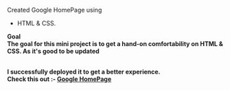 Created Google HomePage using

- HTML & CSS.

<b>Goal<b/>
<br>
The goal for this mini project is to get a hand-on comfortability on HTML & CSS.
As it's good to be updated
<br>
<br>

I successfully deployed it to get a better experience.
<br>
Check this out :- <a href='https://66d16bf6845bc52ab0d3b958--shivam-googlehomepage.netlify.app/'>Google HomePage<a/>
